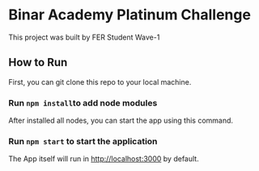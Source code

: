 # Binar Academy Platinum Challenge

This project was built by FER Student Wave-1

## How to Run

First, you can git clone this repo to your local machine.

### Run `npm install`to add node modules

After installed all nodes, you can start the app using this command.

### Run `npm start` to start the application

The App itself will run in [http://localhost:3000](http://localhost:3000) by default.
